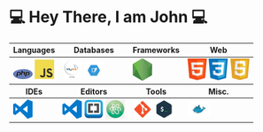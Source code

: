 <div>

# 💻 Hey There, I am John 💻

  <table>
    <thead>
    <tr>
      <th>Languages</th>
      <th>Databases</th>
      <th>Frameworks</th>
      <th>Web</th>
    </tr>
    </thead>
    <tbody>
      <tr>
        <td>
          <img src = "src/img/php.png" width ="35px" height="10%">
          <img src = "src/img/js.png" width ="35px" height="10%">
        </td>
        <td >
          <img src = "src/img/mysql.png" width ="35px" height="10%">
          <img src = "src/img/sqlite.png" width ="35px" height="10%">
        </td>
        <td>
          <img src = "src/img/nodejs.png" width ="35px" height="10%">
        </td>
        <td>
          <img src = "src/img/html.png" width ="35px" height="10%">
          <img src = "src/img/css.png" width ="35px" height="10%">
          <img src = "src/img/javascript.png" width ="35px" height="10%">
        </td>
      </tr>
    </tbody>
    <thead>
    <tr>
      <th>IDEs</th>
      <th>Editors</th>
      <th>Tools</th>
      <th>Misc.</th>
    </tr>
    </thead>
    <tbody>
      <tr>
        <td>
          <img src = "src/img/vscode.svg" width ="35px" height="10%">
        </td>
        <td>
          <img src = "src/img/vscode.svg" width ="35px" height="10%">
          <img src = "src/img/brackets.png" width ="35px" height="10%">
          <img src = "src/img/atom.png" width ="35px" height="10%">
        </td>
        <td >
          <img src = "src/img/git.png" width ="35px" height="10%">
          <img src = "src/img/terminal.png" width ="35px" height="10%">
        </td>
        <td >
          <img src = "src/img/docker.png" width ="40px" height="10%">
        </td>
      </tr>
    </tbody>
  </table>
<div>




<!--
**johnazar/johnazar** is a ✨ _special_ ✨ repository because its `README.md` (this file) appears on your GitHub profile.

Here are some ideas to get you started:

- 🔭 I’m currently working on ...
- 🌱 I’m currently learning ...
- 👯 I’m looking to collaborate on ...
- 🤔 I’m looking for help with ...
- 💬 Ask me about ...
- 📫 How to reach me: ...
- 😄 Pronouns: ...
- ⚡ Fun fact: ...
-->

